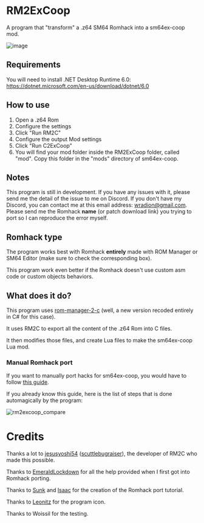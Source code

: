 # RM2ExCoop

A program that "transform" a .z64 SM64 Romhack into a sm64ex-coop mod.

![image](https://user-images.githubusercontent.com/7728178/194782403-d5f8d60c-8245-4597-9539-94e19ed65d43.png)

## Requirements

You will need to install .NET Desktop Runtime 6.0: https://dotnet.microsoft.com/en-us/download/dotnet/6.0

## How to use

1. Open a .z64 Rom
2. Configure the settings
3. Click "Run RM2C"
4. Configure the output Mod settings
5. Click "Run C2ExCoop"
6. You will find your mod folder inside the RM2ExCoop folder, called "mod". Copy this folder in the "mods" directory of sm64ex-coop.

## Notes

This program is still in development. If you have any issues with it, please send me the detail of the issue to me on Discord.
If you don't have my Discord, you can contact me at this email address: wradion@gmail.com.
Please send me the Romhack **name** (or patch download link) you trying to port so I can reproduce the error myself.

## Romhack type

The program works best with Romhack **entirely** made with ROM Manager or SM64 Editor (make sure to check the corresponding box).

This program work even better if the Romhack doesn't use custom asm code or custom objects behaviors.

## What does it do?

This program uses [rom-manager-2-c](https://gitlab.com/scuttlebugraiser/rom-manger-2-c/) (well, a new version recoded entirely in C# for this case).

It uses RM2C to export all the content of the .z64 Rom into C files.

It then modifies those files, and create Lua files to make the sm64ex-coop Lua mod.

### Manual Romhack port

If you want to manually port hacks for sm64ex-coop, you would have to follow [this guide](https://docs.google.com/document/d/1iQW043U51wDIU-xnyZvorHg9Dnio_N70iMPVn3JFRuY).

If you already know this guide, here is the list of steps that is done automagically by the program:

![rm2excoop_compare](https://user-images.githubusercontent.com/7728178/194631372-4023440d-264c-48ba-8705-83471d2dfbe5.jpg)

# Credits

Thanks a lot to [jesusyoshi54](https://github.com/jesusyoshi54) ([scuttlebugraiser](https://gitlab.com/scuttlebugraiser)), the developer of RM2C who made this possible.

Thanks to [EmeraldLockdown](https://github.com/EmeraldLoc) for all the help provided when I first got into Romhack porting.

Thanks to [Sunk](https://www.youtube.com/channel/UCBT9x3fRcOqbDTATXVgptWg) and [Isaac](https://github.com/Isaac0-dev) for the creation of the Romhack port tutorial.

Thanks to [Leonitz](https://www.youtube.com/c/Leonitz) for the program icon.

Thanks to Woissil for the testing.
